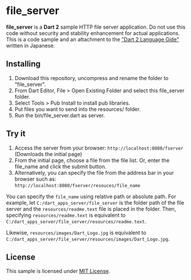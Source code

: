 file_server
==
 
**file_server** is a **Dart 2** sample HTTP file server application. Do not use this code without security and stability enhancement for actual applications. This is a code sample and an attachment to the ["Dart 2 Language Gide"](https://www.cresc.co.jp/tech/java/Google_Dart2/introduction/main_page.html) written in Japanese.

## Installing  
  1. Download this repository, uncompress and rename the folder to "file_server".
  2. From Dart Editor, File > Open Existing Folder and select this file_server folder.
  3. Select Tools > Pub Install to install pub libraries.
  4. Put files you want to send into the resources/ folder.
  5. Run the bin/file_server.dart as server.

## Try it
  1. Access the server from your browser:
    `http://localhost:8080/fserver` (Downloads the initial page)  
  2. From the initial page, choose a file from the file list. 
      Or, enter the file_name and click the submit button.  
  3. Alternatively, you can specify the file from the address bar in your browser
  such as:   
    `http://localhost:8080/fserver/resouces/file_name`

  You can specify the `file_name` using relative path or absolute path. For example,
    let `C:/dart_apps_server/file_server` is the folder path of the file
    server and the `resources/readme.text` file is placed in the folder. Then,
    specifying `resources/readme.text` is equivalent to
    `C:/dart_apps_server/file_server/resources/readme.text`.

  Likewise, `resources/images/Dart_Logo.jpg` is equivalent to
    `C:/dart_apps_server/file_server/resources/images/Dart_Logo.jpg`.

## License
This sample is licensed under [MIT License](http://www.opensource.org/licenses/mit-license.php).